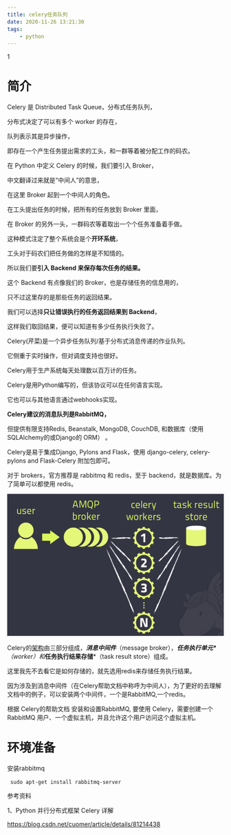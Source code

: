 ```yaml
---
title: celery任务队列
date: 2020-11-26 13:21:30
tags:
	- python
---
```


1

# 简介

Celery 是 Distributed Task Queue，分布式任务队列，

分布式决定了可以有多个 worker 的存在，

队列表示其是异步操作，

即存在一个产生任务提出需求的工头，和一群等着被分配工作的码农。



在 Python 中定义 Celery 的时候，我们要引入 Broker，

中文翻译过来就是“中间人”的意思，

在这里 Broker 起到一个中间人的角色。

在工头提出任务的时候，把所有的任务放到 Broker 里面，

在 Broker 的另外一头，一群码农等着取出一个个任务准备着手做。

这种模式注定了整个系统会是个**开环系统**，

工头对于码农们把任务做的怎样是不知情的。

所以我们要**引入 Backend 来保存每次任务的结果。**

这个 Backend 有点像我们的 Broker，也是存储任务的信息用的，

只不过这里存的是那些任务的返回结果。

我们可以选择**只让错误执行的任务返回结果到 Backend**，

这样我们取回结果，便可以知道有多少任务执行失败了。



Celery(芹菜)是一个异步任务队列/基于分布式消息传递的作业队列。

它侧重于实时操作，但对调度支持也很好。

Celery用于生产系统每天处理数以百万计的任务。

Celery是用Python编写的，但该协议可以在任何语言实现。

它也可以与其他语言通过webhooks实现。

**Celery建议的消息队列是RabbitMQ，**

但提供有限支持Redis, Beanstalk, MongoDB, CouchDB, 和数据库（使用SQLAlchemy的或Django的 ORM） 。

Celery是易于集成Django, Pylons and Flask，使用 django-celery, celery-pylons and Flask-Celery 附加包即可。



对于 brokers，官方推荐是 rabbitmq 和 redis，至于 backend，就是数据库。为了简单可以都使用 redis。

![](../images/random_name/20150314100608_187.png)



Celery的[架构](http://lib.csdn.net/base/architecture)由三部分组成，***消息中间件***（message broker），***任务执行单元\***（worker）和***任务执行结果存储***（task result store）组成。

这里我先不去看它是如何存储的，就先选用redis来存储任务执行结果。



因为涉及到消息中间件（在Celery帮助文档中称呼为中间人<broker>），为了更好的去理解文档中的例子，可以安装两个中间件，一个是RabbitMQ,一个redis。



根据 Celery的帮助文档 安装和设置RabbitMQ, 要使用 Celery，需要创建一个 RabbitMQ 用户、一个虚拟主机，并且允许这个用户访问这个虚拟主机。



# 环境准备

安装rabbitmq

```
 sudo apt-get install rabbitmq-server
```



参考资料

1、Python 并行分布式框架 Celery 详解

https://blog.csdn.net/cuomer/article/details/81214438